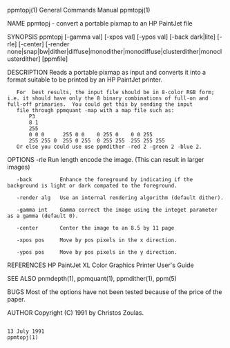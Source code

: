 ppmtopj(1)                                                                              General Commands Manual                                                                             ppmtopj(1)

NAME
       ppmtopj - convert a portable pixmap to an HP PaintJet file

SYNOPSIS
       ppmtopj [-gamma val] [-xpos val] [-ypos val] [-back dark|lite] [-rle] [-center] [-render none|snap|bw|dither|diffuse|monodither|monodiffuse|clusterdither|monoclusterdither] [ppmfile]

DESCRIPTION
       Reads a portable pixmap as input and converts it into a format suitable to be printed by an HP PaintJet printer.

       For  best results, the input file should be in 8-color RGB form; i.e. it should have only the 8 binary combinations of full-on and full-off primaries.  You could get this by sending the input
       file through ppmquant -map with a map file such as:
           P3
           8 1
           255
           0 0 0      255 0 0    0 255 0    0 0 255
           255 255 0  255 0 255  0 255 255  255 255 255
       Or else you could use use ppmdither -red 2 -green 2 -blue 2.

OPTIONS
       -rle          Run length encode the image.  (This can result in larger images)

       -back         Enhance the foreground by indicating if the background is light or dark compated to the foreground.

       -render alg   Use an internal rendering algorithm (default dither).

       -gamma int    Gamma correct the image using the integet parameter as a gamma (default 0).

       -center       Center the image to an 8.5 by 11 page

       -xpos pos     Move by pos pixels in the x direction.

       -ypos pos     Move by pos pixels in the y direction.

REFERENCES
       HP PaintJet XL Color Graphics Printer User's Guide

SEE ALSO
       pnmdepth(1), ppmquant(1), ppmdither(1), ppm(5)

BUGS
       Most of the options have not been tested because of the price of the paper.

AUTHOR
       Copyright (C) 1991 by Christos Zoulas.

                                                                                             13 July 1991                                                                                   ppmtopj(1)
